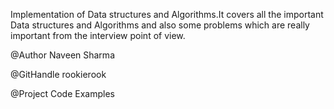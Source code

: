 Implementation of Data structures and Algorithms.It covers all the important Data structures and Algorithms and also some problems which are really important from the interview point of view.

@Author Naveen Sharma

@GitHandle rookierook

@Project Code Examples

